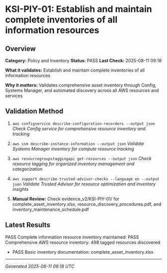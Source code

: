 # KSI-PIY-01: Establish and maintain complete inventories of all information resources

## Overview

**Category:** Policy and Inventory
**Status:** PASS
**Last Check:** 2025-08-11 09:18

**What it validates:** Establish and maintain complete inventories of all information resources

**Why it matters:** Validates comprehensive asset inventory through Config, Systems Manager, and automated discovery across all AWS resources and services

## Validation Method

1. `aws configservice describe-configuration-recorders --output json`
   *Check Config service for comprehensive resource inventory and tracking*

2. `aws ssm describe-instance-information --output json`
   *Validate Systems Manager inventory for compute resource tracking*

3. `aws resourcegroupstaggingapi get-resources --output json`
   *Check resource tagging for organized inventory management and categorization*

4. `aws support describe-trusted-advisor-checks --language en --output json`
   *Validate Trusted Advisor for resource optimization and inventory insights*

5. **Manual Review:** Check evidence_v2/KSI-PIY-01/ for complete_asset_inventory.xlsx, resource_discovery_procedures.pdf, and inventory_maintenance_schedule.pdf

## Latest Results

PASS Complete information resource inventory maintained: PASS Comprehensive AWS resource inventory: 498 tagged resources discovered
- PASS Basic inventory documentation: complete_asset_inventory.xlsx

---
*Generated 2025-08-11 09:18 UTC*
